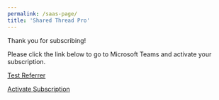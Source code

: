 ```yaml
---
permalink: /saas-page/
title: 'Shared Thread Pro'
---
```

<script src="https://unpkg.com/@microsoft/mgt/dist/bundle/mgt-loader.js"></script>
<mgt-msal2-provider client-id="9ad1833b-af9f-4e29-9530-3d0612e8d98f"></mgt-msal2-provider>
<mgt-login></mgt-login>

Thank you for subscribing!

Please click the link below to go to Microsoft Teams and activate your subscription.

<a id="testLink" href="http://127.0.0.1:4000/landing/?utm_source=promo_email&utm_medium=email&utm_campaign=january_promo&utm_content=copy_variation1">Test Referrer</a>


<a id="deepLink" href="https://wni.app/shared-thread/">Activate Subscription</a>

<script>
    // get query param
    let params = (new URL(document.location)).searchParams;
    let token = params.get('token');
    // set intro text
    var plainMsg = "Welcome to Shared Thread by WNI.  To activate your subscription, please send this message unaltered. SubscriptionToken|" + token + "|";
    var encodedMsg = encodeURIComponent(plainMsg);
    // set message to append to deeplink with token
    // var message = dli + token + "|";
    var dl = document.getElementById("deepLink");    
    // Set the href property on link
    // dl.innerHTML = token;
    dl.href = "https://teams.microsoft.com/l/chat/0/0?users=28:9ad1833b-af9f-4e29-9530-3d0612e8d98f&message=" + encodedMsg; 
    
</script>



<!--  use this if script is at top of page
window.onload = function() {
       //when the document is finished loading, replace everything
       //between the <a ...> </a> tags with the value of splitText
   document.getElementById("myLink").innerHTML=splitText;
} 

function updateCid(clientID) {
  document.getElementById("cid").innerHTML = clientID
}


    var dli = document.getElementById("deepLinkIntro").innerHTML;
    var test = "some test text";

https://developer.mozilla.org/en-US/docs/Web/API/URL/searchParams#Example

<script src="https://unpkg.com/@microsoft/mgt/dist/bundle/mgt-loader.js"></script>
<mgt-msal2-provider client-id="9ad1833b-af9f-4e29-9530-3d0612e8d98f"></mgt-msal2-provider>
<mgt-login></mgt-login>
<mgt-person person-query="me" view="twoLines"></mgt-person>

 gtag('get', 'G-RD0D33XTR1', 'client_id', (clientID) => {
    document.getElementById("cid").innerHTML = clientID;
    });
document.getElementById("cid").innerHTML = 'some text';

https://saasacceleratorwni-portal.azurewebsites.net/?token=ebk87h9T9OPBY%2fYyV2APj20iFUYVZTYwTWdtd%2fcTNmQ6PLrsTIjKN6WqGDQbkLPxQ8nr7zcYlYufPxHFMVpzqlCsk7NtC2IO6Dyu7AdYGzSGiIuGRO29RdUB5Eq5s8%2b8jDqWU560ARtgQzCaZYWUmSzgx69mJe9funGb7z1qw0H9%2blvP3UDS3kazYMbLaX56Irz3fj2wYWm4H0qyd%2fm0htHfnA1wLORAacI%2bwupKuUo6WlZiYexshQw3Ry7bGGgE
-->
